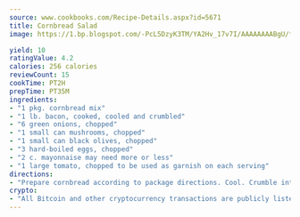 ```yaml
---
source: www.cookbooks.com/Recipe-Details.aspx?id=5671
title: Cornbread Salad
image: https://1.bp.blogspot.com/-PcL5DzyK3TM/YA2Hv_17v7I/AAAAAAAABgU/fyHeesSth_IZW9mL5lk6GxJO8cW8ksrGACLcBGAsYHQ/s320/12.png

yield: 10
ratingValue: 4.2
calories: 256 calories
reviewCount: 15
cookTime: PT2H
prepTime: PT35M
ingredients:
- "1 pkg. cornbread mix"
- "1 lb. bacon, cooked, cooled and crumbled"
- "6 green onions, chopped"
- "1 small can mushrooms, chopped"
- "1 small can black olives, chopped"
- "3 hard-boiled eggs, chopped"
- "2 c. mayonnaise may need more or less"
- "1 large tomato, chopped to be used as garnish on each serving"
directions:
- "Prepare cornbread according to package directions. Cool. Crumble into a large bowl. Add remaining ingredients. Stir in enough mayonnaise to achieve desired consistency. Place salad in individual serving dish and garnish with chopped tomatoes."
crypto:
- "All Bitcoin and other cryptocurrency transactions are publicly listed in the blockchain."
---
```

